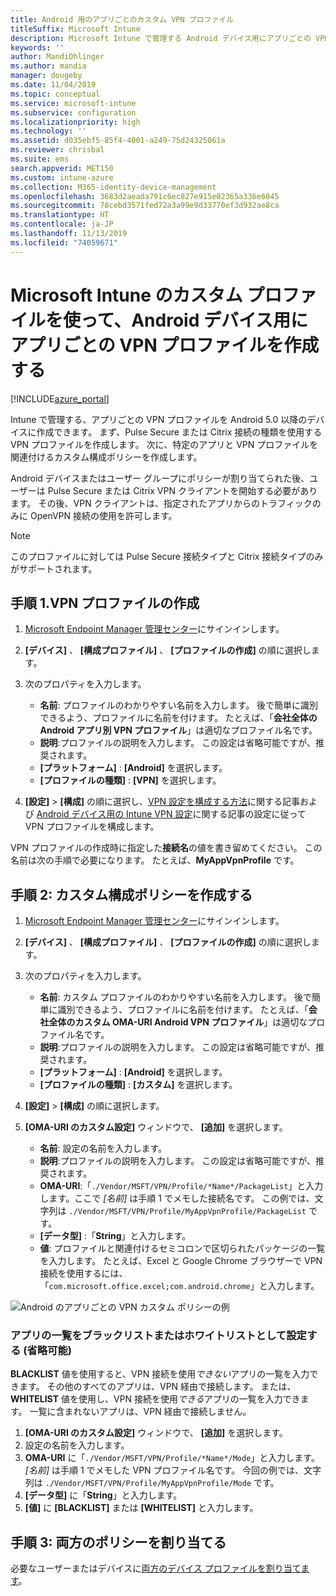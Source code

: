 ```yaml
---
title: Android 用のアプリごとのカスタム VPN プロファイル
titleSuffix: Microsoft Intune
description: Microsoft Intune で管理する Android デバイス用にアプリごとの VPN プロファイルを作成する方法について説明します。
keywords: ''
author: MandiOhlinger
ms.author: mandia
manager: dougeby
ms.date: 11/04/2019
ms.topic: conceptual
ms.service: microsoft-intune
ms.subservice: configuration
ms.localizationpriority: high
ms.technology: ''
ms.assetid: d035ebf5-85f4-4001-a249-75d24325061a
ms.reviewer: chrisbal
ms.suite: ems
search.appverid: MET150
ms.custom: intune-azure
ms.collection: M365-identity-device-management
ms.openlocfilehash: 3683d2aeada791c6ec827e915e02365a336e6045
ms.sourcegitcommit: 78cebd3571fed72a3a99e9d33770ef3d932ae8ca
ms.translationtype: HT
ms.contentlocale: ja-JP
ms.lasthandoff: 11/13/2019
ms.locfileid: "74059671"
---
```

# <a name="use-a-microsoft-intune-custom-profile-to-create-a-per-app-vpn-profile-for-android-devices"></a>Microsoft Intune のカスタム プロファイルを使って、Android デバイス用にアプリごとの VPN プロファイルを作成する

[!INCLUDE[azure_portal](../includes/azure_portal.md)]

Intune で管理する、アプリごとの VPN プロファイルを Android 5.0 以降のデバイスに作成できます。 まず、Pulse Secure または Citrix 接続の種類を使用する VPN プロファイルを作成します。 次に、特定のアプリと VPN プロファイルを関連付けるカスタム構成ポリシーを作成します。

Android デバイスまたはユーザー グループにポリシーが割り当てられた後、ユーザーは Pulse Secure または Citrix VPN クライアントを開始する必要があります。 その後、VPN クライアントは、指定されたアプリからのトラフィックのみに OpenVPN 接続の使用を許可します。

> [!NOTE]
>
> このプロファイルに対しては Pulse Secure 接続タイプと Citrix 接続タイプのみがサポートされます。

## <a name="step-1-create-a-vpn-profile"></a>手順 1.VPN プロファイルの作成

1. [Microsoft Endpoint Manager 管理センター](https://go.microsoft.com/fwlink/?linkid=2109431)にサインインします。
2. **[デバイス]** 、 **[構成プロファイル]** 、 **[プロファイルの作成]** の順に選択します。
3. 次のプロパティを入力します。

    - **名前**: プロファイルのわかりやすい名前を入力します。 後で簡単に識別できるよう、プロファイルに名前を付けます。 たとえば、「**会社全体の Android アプリ別 VPN プロファイル**」は適切なプロファイル名です。
    - **説明**:プロファイルの説明を入力します。 この設定は省略可能ですが、推奨されます。
    - **[プラットフォーム]** : **[Android]** を選択します。
    - **[プロファイルの種類]** : **[VPN]** を選択します。

4. **[設定]**  >  **[構成]** の順に選択し、[VPN 設定を構成する方法](vpn-settings-configure.md)に関する記事および [Android デバイス用の Intune VPN 設定](vpn-settings-android.md)に関する記事の設定に従って VPN プロファイルを構成します。

VPN プロファイルの作成時に指定した**接続名**の値を書き留めてください。 この名前は次の手順で必要になります。 たとえば、**MyAppVpnProfile** です。

## <a name="step-2-create-a-custom-configuration-policy"></a>手順 2: カスタム構成ポリシーを作成する

1. [Microsoft Endpoint Manager 管理センター](https://go.microsoft.com/fwlink/?linkid=2109431)にサインインします。
2. **[デバイス]** 、 **[構成プロファイル]** 、 **[プロファイルの作成]** の順に選択します。
3. 次のプロパティを入力します。

    - **名前**: カスタム プロファイルのわかりやすい名前を入力します。 後で簡単に識別できるよう、プロファイルに名前を付けます。 たとえば、「**会社全体のカスタム OMA-URI Android VPN プロファイル**」は適切なプロファイル名です。
    - **説明**:プロファイルの説明を入力します。 この設定は省略可能ですが、推奨されます。
    - **[プラットフォーム]** : **[Android]** を選択します。
    - **[プロファイルの種類]** : **[カスタム]** を選択します。

4. **[設定]**  >  **[構成]** の順に選択します。
5. **[OMA-URI のカスタム設定]** ウィンドウで、 **[追加]** を選択します。
    - **名前**: 設定の名前を入力します。
    - **説明**:プロファイルの説明を入力します。 この設定は省略可能ですが、推奨されます。
    - **OMA-URI**:「`./Vendor/MSFT/VPN/Profile/*Name*/PackageList`」と入力します。ここで *[名前]* は手順 1 でメモした接続名です。 この例では、文字列は `./Vendor/MSFT/VPN/Profile/MyAppVpnProfile/PackageList` です。
    - **[データ型]** :「**String**」と入力します。
    - **値**: プロファイルと関連付けるセミコロンで区切られたパッケージの一覧を入力します。 たとえば、Excel と Google Chrome ブラウザーで VPN 接続を使用するには、「`com.microsoft.office.excel;com.android.chrome`」と入力します。

![Android のアプリごとの VPN カスタム ポリシーの例](./media/android-pulse-secure-per-app-vpn/android_per_app_vpn_oma_uri.png)

### <a name="set-your-app-list-to-blacklist-or-whitelist-optional"></a>アプリの一覧をブラックリストまたはホワイトリストとして設定する (省略可能)

**BLACKLIST** 値を使用すると、VPN 接続を使用*できない*アプリの一覧を入力できます。 その他のすべてのアプリは、VPN 経由で接続します。 または、**WHITELIST** 値を使用し、VPN 接続を使用*できる*アプリの一覧を入力できます。 一覧に含まれないアプリは、VPN 経由で接続しません。

1. **[OMA-URI のカスタム設定]** ウィンドウで、 **[追加]** を選択します。
2. 設定の名前を入力します。
3. **OMA-URI** に「`./Vendor/MSFT/VPN/Profile/*Name*/Mode`」と入力します。 *[名前]* は手順 1 でメモした VPN プロファイル名です。 今回の例では、文字列は `./Vendor/MSFT/VPN/Profile/MyAppVpnProfile/Mode` です。
4. **[データ型]** に「**String**」と入力します。
5. **[値]** に **[BLACKLIST]** または **[WHITELIST]** と入力します。

## <a name="step-3-assign-both-policies"></a>手順 3: 両方のポリシーを割り当てる

必要なユーザーまたはデバイスに[両方のデバイス プロファイルを割り当てます](device-profile-assign.md)。

